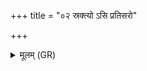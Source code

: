 +++
title = "०२ स्रक्त्यो ऽसि प्रतिसरो"

+++
<details><summary>मूलम् (GR)</summary>

स्रक्त्यो ऽसि प्रतिसरो ऽसि पुनःसरो ऽसि प्रत्यभिचरणो ऽसि ॥
</details>